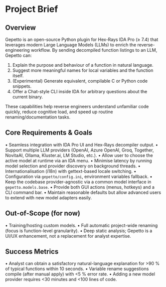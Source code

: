 # Project Brief

## Overview
Gepetto is an open-source Python plugin for Hex-Rays IDA Pro (≥ 7.4) that leverages modern Large Language Models (LLMs) to enrich the reverse-engineering workflow. By sending decompiled function listings to an LLM, Gepetto can:

1. Explain the purpose and behaviour of a function in natural language.
2. Suggest more meaningful names for local variables and the function itself.
3. (Experimental) Generate equivalent, compilable C or Python code snippets.
4. Offer a Chat-style CLI inside IDA for arbitrary questions about the current binary.

These capabilities help reverse engineers understand unfamiliar code quickly, reduce cognitive load, and speed up routine renaming/documentation tasks.

## Core Requirements & Goals
• Seamless integration with IDA Pro UI and Hex-Rays decompiler output.
• Support multiple LLM providers (OpenAI, Azure OpenAI, Groq, Together, NovitaAI, Ollama, Kluster.ai, LM Studio, etc.).
• Allow user to choose the active model at runtime via an IDA menu.
• Minimise latency by running model selection and provider discovery on background threads.
• Internationalisation (i18n) with gettext-based locale switching.
• Configuration via `gepetto/config.ini`, environment variables fallback.
• Keep the codebase provider-agnostic via a common model interface in `gepetto.models.base`.
• Provide both GUI actions (menus, hotkeys) and a CLI command bar.
• Maintain reasonable defaults but allow advanced users to extend with new model adapters easily.

## Out-of-Scope (for now)
• Training/hosting custom models.
• Full automatic project-wide renaming (focus is function-level granularity).
• Deep static analysis; Gepetto is a UI/UX enhancement, not a replacement for analyst expertise.

## Success Metrics
• Analyst can obtain a satisfactory natural-language explanation for >90 % of typical functions within 10 seconds.
• Variable rename suggestions compile (after manual apply) with <5 % error rate.
• Adding a new model provider requires <30 minutes and <100 lines of code. 